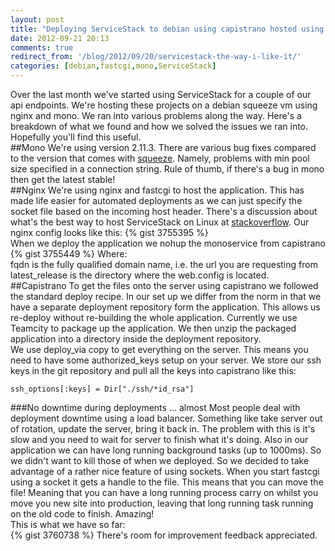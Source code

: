 ```yaml
---
layout: post
title: "Deploying ServiceStack to debian using capistrano hosted using nginx and fastcgi"
date: 2012-09-21 20:13
comments: true
redirect_from: '/blog/2012/09/20/servicestack-the-way-i-like-it/'
categories: [debian,fastcgi,mono,ServiceStack]
---
```

Over the last month we've started using ServiceStack for a couple of our api endpoints. We're hosting these projects on a debian squeeze vm using nginx and mono. We ran into various problems along the way. Here's a breakdown of what we found and how we solved the issues we ran into. Hopefully you'll find this useful.   
##Mono
We're using version 2.11.3. There are various bug fixes compared to the version that comes with [squeeze][1]. Namely, problems with min pool size specified in a connection string. Rule of thumb, if there's a bug in mono then get the latest stable!   
##Nginx
We're using nginx and fastcgi to host the application. This has made life easier for automated deployments as we can just specify the socket file based on the incoming host header. There's a discussion about what's the best way to host ServiceStack on Linux at [stackoverflow][2]. Our nginx config looks like this:
{% gist 3755395 %}  
When we deploy the application we nohup the monoservice from capistrano 
{% gist 3755449 %}
Where:  
fqdn is the fully qualified domain name, i.e. the url you are requesting from  
latest_release is the directory where the web.config is located.  
##Capistrano
To get the files onto the server using capistrano we followed the standard deploy recipe. In our set up we differ from the norm in that we have a separate deployment repository form the application. This allows us re-deploy without re-building the whole application. Currently we use Teamcity to package up the application. We then unzip the packaged application into a directory inside the deployment repository.   
We use deploy\_via copy to get everything on the server. This means you need to have some authorized\_keys setup on your server. We store our ssh keys in the git repository and pull all the keys into capistrano like this: 
    
    ssh_options[:keys] = Dir["./ssh/*id_rsa"]
###No downtime during deployments ... almost
Most people deal with deployment downtime using a load balancer. Something like take server out of rotation, update the server, bring it back in. The problem with this is it's slow and you need to wait for server to finish what it's doing. Also in our application we can have long running background tasks (up to 1000ms). So we didn't want to kill those of when we deployed. So we decided to take advantage of a rather nice feature of using sockets. When you start fastcgi using a socket it gets a handle to the file. This means that you can move the file! Meaning that you can have a long running process carry on whilst you move you new site into production, leaving that long running task running on the old code to finish. Amazing!   
This is what we have so far:   
{% gist 3760738 %}
There's room for improvement feedback appreciated.

 [1]: http://packages.debian.org/squeeze/mono-runtime
 [2]: http://stackoverflow.com/questions/12188356/what-is-the-best-way-to-run-servicestack-on-linux-mono/12298508#12298508  